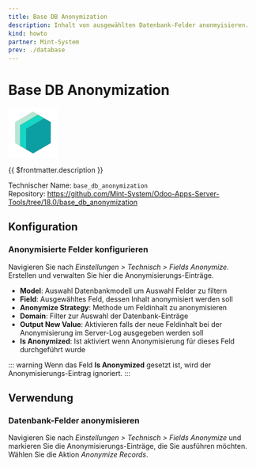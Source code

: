 ```yaml
---
title: Base DB Anonymization
description: Inhalt von ausgewählten Datenbank-Felder anonmyisieren.
kind: howto
partner: Mint-System
prev: ./database
---
```


# Base DB Anonymization

![icon_oms_box](attachments/icons_odoo_mint_system.png)

{{ $frontmatter.description }}

Technischer Name: `base_db_anonymization`\
Repository: <https://github.com/Mint-System/Odoo-Apps-Server-Tools/tree/18.0/base_db_anonymization>

## Konfiguration

### Anonymisierte Felder konfigurieren

Navigieren Sie nach _Einstellungen > Technisch > Fields Anonymize_. Erstellen und verwalten Sie hier die Anonymisierungs-Einträge.

- **Model**: Auswahl Datenbankmodell um Auswahl Felder zu filtern
- **Field**: Ausgewähltes Feld, dessen Inhalt anonymisiert werden soll
- **Anonymize Strategy**: Methode um Feldinhalt zu anonymisieren
- **Domain**: Filter zur Auswahl der Datenbank-Einträge
- **Output New Value**: Aktivieren falls der neue Feldinhalt bei der Anonymisierung im Server-Log ausgegeben werden soll
- **Is Anonymized**: Ist aktiviert wenn Anonymisierung für dieses Feld durchgeführt wurde

::: warning
Wenn das Feld **Is Anonymized** gesetzt ist, wird der Anonymisierungs-Eintrag ignoriert.
:::

## Verwendung

### Datenbank-Felder anonymisieren

Navigieren Sie nach _Einstellungen > Technisch > Fields Anonymize_ und markieren Sie die Anonymisierungs-Einträge, die Sie ausführen möchten. Wählen Sie die Aktion _Anonymize Records_.
